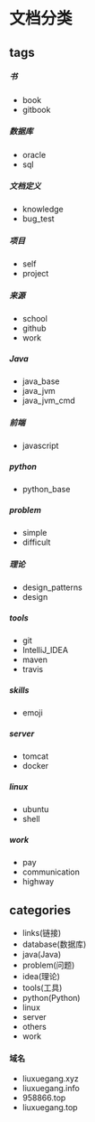# 文档分类

## tags

##### 书
- book
- gitbook

##### 数据库
- oracle
- sql

##### 文档定义
- knowledge
- bug_test

##### 项目
- self
- project

##### 来源
- school
- github
- work

##### Java
- java_base
- java_jvm
- java_jvm_cmd

##### 前端
- javascript

##### python
- python_base

##### problem
- simple
- difficult

##### 理论
- design_patterns
- design

##### tools
- git
- IntelliJ_IDEA
- maven
- travis

##### skills
- emoji

##### server
- tomcat
- docker

##### linux
- ubuntu
- shell

##### work
- pay
- communication
- highway

## categories
- links(链接)
- database(数据库)
- java(Java)
- problem(问题)
- idea(理论)
- tools(工具)
- python(Python)
- linux
- server
- others
- work

#### 域名
- liuxuegang.xyz
- liuxuegang.info
- 958866.top
- liuxuegang.top